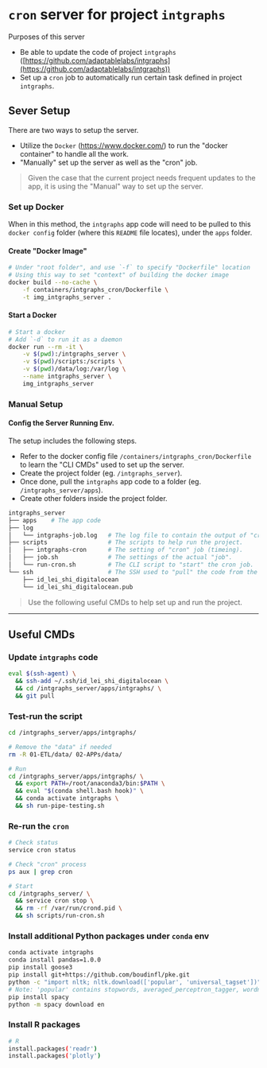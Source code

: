 # `cron` server for project `intgraphs`

Purposes of this server

- Be able to update the code of project `intgraphs` ([https://github.com/adaptablelabs/intgraphs](https://github.com/adaptablelabs/intgraphs))
- Set up a `cron` job to automatically run certain task defined in project `intgraphs`.

## Sever Setup

There are two ways to setup the server. 
- Utilize the `Docker` (https://www.docker.com/) to run the "docker container" to handle all the work. 
- "Manually" set up the server as well as the "cron" job. 

> Given the case that the current project needs frequent updates to the app, it is using the "Manual" way to set up the server. 

### Set up Docker

When in this method, the `intgraphs` app code will need to be pulled to this `docker config` folder (where this `README` file locates), 
under the `apps` folder. 

#### Create "Docker Image"

```bash
# Under "root folder", and use `-f` to specify "Dockerfile" location
# Using this way to set "context" of building the docker image
docker build --no-cache \
	-f containers/intgraphs_cron/Dockerfile \
	-t img_intgraphs_server . 
```

#### Start a Docker

```bash
# Start a docker
# Add `-d` to run it as a daemon
docker run --rm -it \
	-v $(pwd):/intgraphs_server \
	-v $(pwd)/scripts:/scripts \
	-v $(pwd)/data/log:/var/log \
	--name intgraphs_server \
	img_intgraphs_server
```

### Manual Setup

#### Config the Server Running Env. 

The setup includes the following steps. 
- Refer to the docker config file `/containers/intgraphs_cron/Dockerfile` to learn the "CLI CMDs" used to set up the server. 
- Create the project folder  (eg. `/intgraphs_server`). 
- Once done, pull the `intgraphs` app code to a folder (eg. `/intgraphs_server/apps`). 
- Create other folders inside the project folder. 
```bash
intgraphs_server
├── apps    # The app code
├── log
│   └── intgraphs-job.log   # The log file to contain the output of "cron running"
├── scripts                 # The scripts to help run the project. 
│   ├── intgraphs-cron      # The setting of "cron" job (timeing).
│   ├── job.sh              # The settings of the actual "job". 
│   └── run-cron.sh         # The CLI script to "start" the cron job. 
└── ssh                     # The SSH used to "pull" the code from the Git repo. 
    ├── id_lei_shi_digitalocean
    └── id_lei_shi_digitalocean.pub
```

> Use the following useful CMDs to help set up and run the project.  

----

## Useful CMDs

### Update `intgraphs` code

```bash
eval $(ssh-agent) \
  && ssh-add ~/.ssh/id_lei_shi_digitalocean \
  && cd /intgraphs_server/apps/intgraphs/ \
  && git pull
```

### Test-run the script

```bash
cd /intgraphs_server/apps/intgraphs/

# Remove the "data" if needed
rm -R 01-ETL/data/ 02-APPs/data/

# Run
cd /intgraphs_server/apps/intgraphs/ \
  && export PATH=/root/anaconda3/bin:$PATH \
  && eval "$(conda shell.bash hook)" \
  && conda activate intgraphs \
  && sh run-pipe-testing.sh  
```

### Re-run the `cron`

```bash
# Check status
service cron status

# Check "cron" process
ps aux | grep cron

# Start
cd /intgraphs_server/ \
  && service cron stop \
  && rm -rf /var/run/crond.pid \
  && sh scripts/run-cron.sh
```

### Install additional Python packages under `conda` env

```bash
conda activate intgraphs
conda install pandas=1.0.0
pip install goose3
pip install git+https://github.com/boudinfl/pke.git
python -c "import nltk; nltk.download(['popular', 'universal_tagset'])"
# Note: 'popular' contains stopwords, averaged_perceptron_tagger, wordnet and punkt
pip install spacy
python -m spacy download en
```

### Install R packages

```bash
# R
install.packages('readr')
install.packages('plotly')
```
